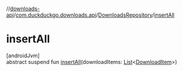 //[downloads-api](../../../index.md)/[com.duckduckgo.downloads.api](../index.md)/[DownloadsRepository](index.md)/[insertAll](insert-all.md)

# insertAll

[androidJvm]\
abstract suspend fun [insertAll](insert-all.md)(downloadItems: [List](https://kotlinlang.org/api/latest/jvm/stdlib/kotlin.collections/-list/index.html)&lt;[DownloadItem](../../com.duckduckgo.downloads.api.model/-download-item/index.md)&gt;)
